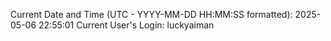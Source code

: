 Current Date and Time (UTC - YYYY-MM-DD HH:MM:SS formatted): 2025-05-06 22:55:01
Current User's Login: luckyaiman
